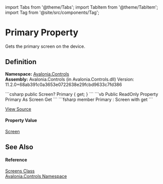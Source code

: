 import Tabs from '@theme/Tabs'; 
import TabItem from '@theme/TabItem'; 
import Tag from '@site/src/components/Tag'; 

# Primary Property


Gets the primary screen on the device.



## Definition
**Namespace:** <a href="N_Avalonia_Controls">Avalonia.Controls</a>  
**Assembly:** Avalonia.Controls (in Avalonia.Controls.dll) Version: 11.2.0+68ab391c0a3653e0722638e29fcbd9633c7fd386

<Tabs groupId="api-code-preview">
<TabItem value="csharp" label="C#">
```csharp
public Screen? Primary { get; }
```
</TabItem>
<TabItem value="vb" label="VB">
```vb
Public ReadOnly Property Primary As Screen
	Get
```
</TabItem>
<TabItem value="fsharp" label="F#">
```fsharp
member Primary : Screen with get
```
</TabItem>
</Tabs>



<a href="https://github.com/AvaloniaUI/Avalonia/tree/master/srcAvalonia.Controls/Screens.cs#L32" title="View the source code">View Source</a>



#### Property Value
<a href="T_Avalonia_Platform_Screen">Screen</a>

## See Also


#### Reference
<a href="T_Avalonia_Controls_Screens">Screens Class</a>  
<a href="N_Avalonia_Controls">Avalonia.Controls Namespace</a>  

